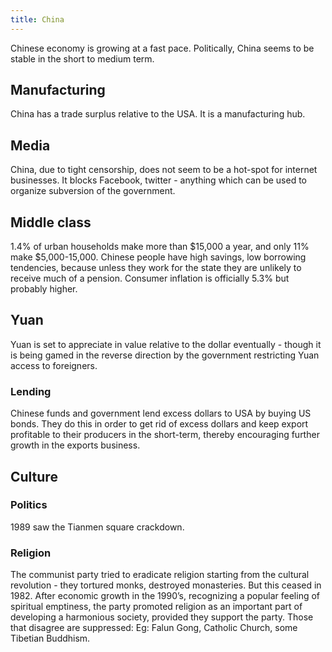 ```yaml
---
title: China
---  
```


Chinese economy is growing at a fast pace. Politically, China seems to be stable in the short to medium term.

## Manufacturing

China has a trade surplus relative to the USA. It is a manufacturing hub.

## Media

China, due to tight censorship, does not seem to be a hot-spot for internet businesses. It blocks Facebook, twitter - anything which can be used to organize subversion of the government.

## Middle class

1.4% of urban households make more than $15,000 a year, and only 11% make $5,000-15,000. Chinese people have high savings, low borrowing tendencies, because unless they work for the state they are unlikely to receive much of a pension. Consumer inflation is officially 5.3% but probably higher.

## Yuan

Yuan is set to appreciate in value relative to the dollar eventually - though it is being gamed in the reverse direction by the government restricting Yuan access to foreigners.

### Lending

Chinese funds and government lend excess dollars to USA by buying US bonds. They do this in order to get rid of excess dollars and keep export profitable to their producers in the short-term, thereby encouraging further growth in the exports business.

## Culture

### Politics

1989 saw the Tianmen square crackdown.

### Religion

The communist party tried to eradicate religion starting from the cultural revolution - they tortured monks, destroyed monasteries. But this ceased in 1982. After economic growth in the 1990’s, recognizing a popular feeling of spiritual emptiness, the party promoted religion as an important part of developing a harmonious society, provided they support the party. Those that disagree are suppressed: Eg: Falun Gong, Catholic Church, some Tibetian Buddhism.
